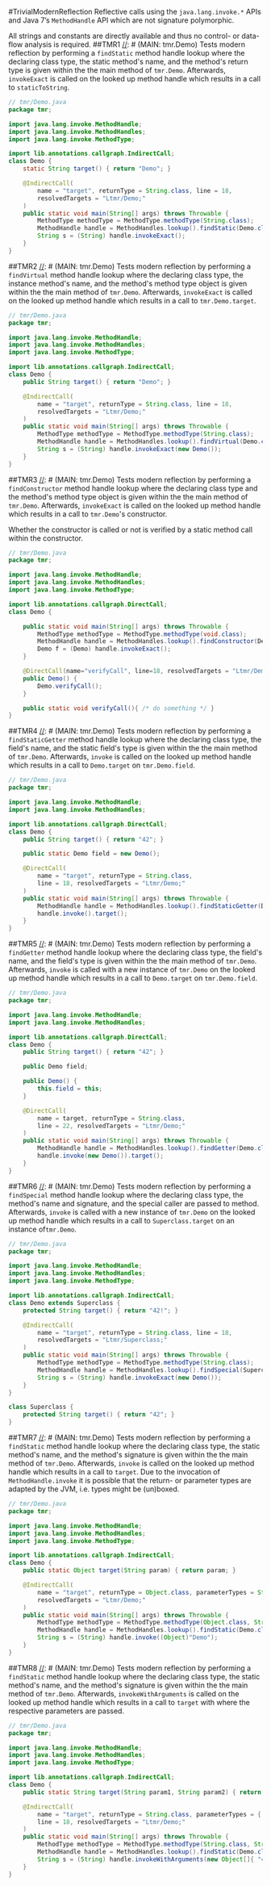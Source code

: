 #TrivialModernReflection
Reflective calls using the ```java.lang.invoke.*``` APIs and Java 7’s ```MethodHandle``` API which
are not signature polymorphic.

All strings and constants are directly available and thus no control- or data-flow analysis is required.
##TMR1
[//]: # (MAIN: tmr.Demo)
Tests modern reflection by performing a ```findStatic``` method handle lookup where the
declaring class type, the static method's name, and the method's return type is given within the
the main method of ```tmr.Demo```. Afterwards, ```invokeExact``` is called on the looked up method
handle which results in a call to ```staticToString```.
```java
// tmr/Demo.java
package tmr;

import java.lang.invoke.MethodHandle;
import java.lang.invoke.MethodHandles;
import java.lang.invoke.MethodType;

import lib.annotations.callgraph.IndirectCall;
class Demo {
    static String target() { return "Demo"; }

    @IndirectCall(
        name = "target", returnType = String.class, line = 18,
        resolvedTargets = "Ltmr/Demo;"
    )
    public static void main(String[] args) throws Throwable {
        MethodType methodType = MethodType.methodType(String.class);
        MethodHandle handle = MethodHandles.lookup().findStatic(Demo.class, "target", methodType);
        String s = (String) handle.invokeExact();
    }
}
```
[//]: # (END)

##TMR2
[//]: # (MAIN: tmr.Demo)
Tests modern reflection by performing a ```findVirtual``` method handle lookup where the
declaring class type, the instance method's name, and the method's method type object is given within the
the main method of ```tmr.Demo```. Afterwards, ```invokeExact``` is called on the looked up method
handle which results in a call to ```tmr.Demo.target```.
```java
// tmr/Demo.java
package tmr;

import java.lang.invoke.MethodHandle;
import java.lang.invoke.MethodHandles;
import java.lang.invoke.MethodType;

import lib.annotations.callgraph.IndirectCall;
class Demo {
    public String target() { return "Demo"; }

    @IndirectCall(
        name = "target", returnType = String.class, line = 18,
        resolvedTargets = "Ltmr/Demo;"
    )
    public static void main(String[] args) throws Throwable {
        MethodType methodType = MethodType.methodType(String.class);
        MethodHandle handle = MethodHandles.lookup().findVirtual(Demo.class, "target", methodType);
        String s = (String) handle.invokeExact(new Demo());
    }
}
```
[//]: # (END)

##TMR3
[//]: # (MAIN: tmr.Demo)
Tests modern reflection by performing a ```findConstructor``` method handle lookup where the
declaring class type and the method's method type object is given within the
the main method of ```tmr.Demo```. Afterwards, ```invokeExact``` is called on the looked up method
handle which results in a call to ```tmr.Demo```'s constructor.

Whether the constructor is called or not is verified by a static method call within the constructor.
```java
// tmr/Demo.java
package tmr;

import java.lang.invoke.MethodHandle;
import java.lang.invoke.MethodHandles;
import java.lang.invoke.MethodType;

import lib.annotations.callgraph.DirectCall;
class Demo {

    public static void main(String[] args) throws Throwable {
        MethodType methodType = MethodType.methodType(void.class);
        MethodHandle handle = MethodHandles.lookup().findConstructor(Demo.class, methodType);
        Demo f = (Demo) handle.invokeExact();
    }

    @DirectCall(name="verifyCall", line=18, resolvedTargets = "Ltmr/Demo;")
    public Demo() {
        Demo.verifyCall();
    }

    public static void verifyCall(){ /* do something */ }
}
```
[//]: # (END)

##TMR4
[//]: # (MAIN: tmr.Demo)
Tests modern reflection by performing a ```findStaticGetter``` method handle lookup where the
declaring class type, the field's name, and the static field's type is given within the
the main method of ```tmr.Demo```. Afterwards, ```invoke``` is called on the looked up method
handle which results in a call to ```Demo.target``` on ```tmr.Demo.field```.
```java
// tmr/Demo.java
package tmr;

import java.lang.invoke.MethodHandle;
import java.lang.invoke.MethodHandles;

import lib.annotations.callgraph.DirectCall;
class Demo {
    public String target() { return "42"; }

    public static Demo field = new Demo();

    @DirectCall(
        name = "target", returnType = String.class,
        line = 18, resolvedTargets = "Ltmr/Demo;"
    )
    public static void main(String[] args) throws Throwable {
        MethodHandle handle = MethodHandles.lookup().findStaticGetter(Demo.class, "field", Demo.class);
        handle.invoke().target();
    }
}

```

[//]: # (END)

##TMR5
[//]: # (MAIN: tmr.Demo)
Tests modern reflection by performing a ```findGetter``` method handle lookup where the
declaring class type, the field's name, and the field's type is given within the
the main method of ```tmr.Demo```. Afterwards, ```invoke``` is called with a new instance of
```tmr.Demo``` on the looked up method handle which results in a call to ```Demo.target``` on
```tmr.Demo.field```.
```java
// tmr/Demo.java
package tmr;

import java.lang.invoke.MethodHandle;
import java.lang.invoke.MethodHandles;

import lib.annotations.callgraph.DirectCall;
class Demo {
    public String target() { return "42"; }

    public Demo field;

    public Demo() {
        this.field = this;
    }

    @DirectCall(
        name = target, returnType = String.class,
        line = 22, resolvedTargets = "Ltmr/Demo;"
    )
    public static void main(String[] args) throws Throwable {
        MethodHandle handle = MethodHandles.lookup().findGetter(Demo.class, "field", Demo.class);
        handle.invoke(new Demo()).target();
    }
}
```

[//]: # (END)

##TMR6
[//]: # (MAIN: tmr.Demo)
Tests modern reflection by performing a ```findSpecial``` method handle lookup where the
declaring class type, the method's name and signature, and the special caller are passed to method.
Afterwards, ```invoke``` is called with a new instance of ```tmr.Demo``` on the looked
up method handle which results in a call to ```Superclass.target``` on an instance of```tmr.Demo```.

```java
// tmr/Demo.java
package tmr;

import java.lang.invoke.MethodHandle;
import java.lang.invoke.MethodHandles;
import java.lang.invoke.MethodType;

import lib.annotations.callgraph.IndirectCall;
class Demo extends Superclass {
    protected String target() { return "42!"; }

    @IndirectCall(
        name = "target", returnType = String.class, line = 18,
        resolvedTargets = "Ltmr/Superclass;"
    )
    public static void main(String[] args) throws Throwable {
        MethodType methodType = MethodType.methodType(String.class);
        MethodHandle handle = MethodHandles.lookup().findSpecial(Superclass.class, "target", methodType, Demo.class);
        String s = (String) handle.invokeExact(new Demo());
    }
}

class Superclass {
    protected String target() { return "42"; }
}
```
[//]: # (END)

##TMR7
[//]: # (MAIN: tmr.Demo)
Tests modern reflection by performing a ```findStatic``` method handle lookup where the
declaring class type, the static method's name, and the method's signature is given within the
the main method of ```tmr.Demo```. Afterwards, ```invoke``` is called on the looked up method
handle which results in a call to ```target```. Due to the invocation of ```MethodHandle.invoke```
it is possible that the return- or parameter types are adapted by the JVM, i.e. types might be
(un)boxed. 
```java
// tmr/Demo.java
package tmr;

import java.lang.invoke.MethodHandle;
import java.lang.invoke.MethodHandles;
import java.lang.invoke.MethodType;

import lib.annotations.callgraph.IndirectCall;
class Demo {
    public static Object target(String param) { return param; }

    @IndirectCall(
        name = "target", returnType = Object.class, parameterTypes = String.class, line = 18,
        resolvedTargets = "Ltmr/Demo;"
    )
    public static void main(String[] args) throws Throwable {
        MethodType methodType = MethodType.methodType(Object.class, String.class);
        MethodHandle handle = MethodHandles.lookup().findStatic(Demo.class, "target", methodType);
        String s = (String) handle.invoke((Object)"Demo");
    }
}
```
[//]: # (END)

##TMR8
[//]: # (MAIN: tmr.Demo)
Tests modern reflection by performing a ```findStatic``` method handle lookup where the
declaring class type, the static method's name, and the method's signature is given within the
the main method of ```tmr.Demo```. Afterwards, ```invokeWithArguments``` is called on the looked up method
handle which results in a call to ```target``` with where the respective parameters are passed.
```java
// tmr/Demo.java
package tmr;

import java.lang.invoke.MethodHandle;
import java.lang.invoke.MethodHandles;
import java.lang.invoke.MethodType;

import lib.annotations.callgraph.IndirectCall;
class Demo {
    public static String target(String param1, String param2) { return param1 + param2; }

    @IndirectCall(
        name = "target", returnType = String.class, parameterTypes = { String.class, String.class },
        line = 18, resolvedTargets = "Ltmr/Demo;"
    )
    public static void main(String[] args) throws Throwable {
        MethodType methodType = MethodType.methodType(String.class, String.class, String.class);
        MethodHandle handle = MethodHandles.lookup().findStatic(Demo.class, "target", methodType);
        String s = (String) handle.invokeWithArguments(new Object[]{ "42", "42" });
    }
}
```
[//]: # (END)
